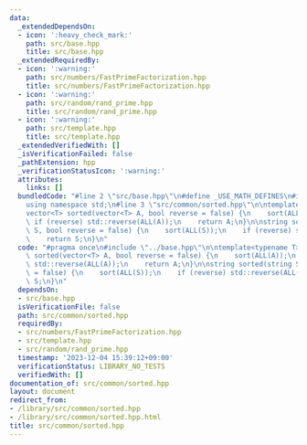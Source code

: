 ```yaml
---
data:
  _extendedDependsOn:
  - icon: ':heavy_check_mark:'
    path: src/base.hpp
    title: src/base.hpp
  _extendedRequiredBy:
  - icon: ':warning:'
    path: src/numbers/FastPrimeFactorization.hpp
    title: src/numbers/FastPrimeFactorization.hpp
  - icon: ':warning:'
    path: src/random/rand_prime.hpp
    title: src/random/rand_prime.hpp
  - icon: ':warning:'
    path: src/template.hpp
    title: src/template.hpp
  _extendedVerifiedWith: []
  _isVerificationFailed: false
  _pathExtension: hpp
  _verificationStatusIcon: ':warning:'
  attributes:
    links: []
  bundledCode: "#line 2 \"src/base.hpp\"\n#define _USE_MATH_DEFINES\n#include <bits/stdc++.h>\n\
    using namespace std;\n#line 3 \"src/common/sorted.hpp\"\n\ntemplate<typename T>\n\
    vector<T> sorted(vector<T> A, bool reverse = false) {\n    sort(ALL(A));\n   \
    \ if (reverse) std::reverse(ALL(A));\n    return A;\n}\n\nstring sorted(string\
    \ S, bool reverse = false) {\n    sort(ALL(S));\n    if (reverse) std::reverse(ALL(S));\n\
    \    return S;\n}\n"
  code: "#pragma once\n#include \"../base.hpp\"\n\ntemplate<typename T>\nvector<T>\
    \ sorted(vector<T> A, bool reverse = false) {\n    sort(ALL(A));\n    if (reverse)\
    \ std::reverse(ALL(A));\n    return A;\n}\n\nstring sorted(string S, bool reverse\
    \ = false) {\n    sort(ALL(S));\n    if (reverse) std::reverse(ALL(S));\n    return\
    \ S;\n}\n"
  dependsOn:
  - src/base.hpp
  isVerificationFile: false
  path: src/common/sorted.hpp
  requiredBy:
  - src/numbers/FastPrimeFactorization.hpp
  - src/template.hpp
  - src/random/rand_prime.hpp
  timestamp: '2023-12-04 15:39:12+09:00'
  verificationStatus: LIBRARY_NO_TESTS
  verifiedWith: []
documentation_of: src/common/sorted.hpp
layout: document
redirect_from:
- /library/src/common/sorted.hpp
- /library/src/common/sorted.hpp.html
title: src/common/sorted.hpp
---
```

